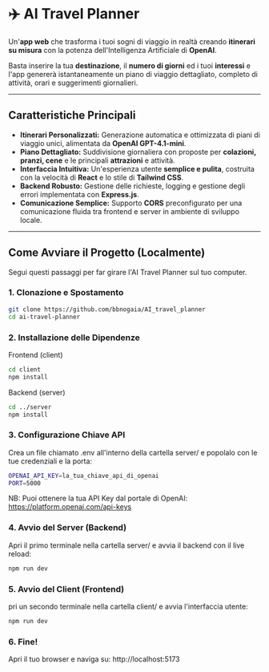 # ✈️ AI Travel Planner

Un'**app web** che trasforma i tuoi sogni di viaggio in realtà creando **itinerari su misura** con la potenza dell'Intelligenza Artificiale di **OpenAI**.

Basta inserire la tua **destinazione**, il **numero di giorni** ed i tuoi **interessi** e l'app genererà istantaneamente un piano di viaggio dettagliato, completo di attività, orari e suggerimenti giornalieri.

---

## Caratteristiche Principali

* **Itinerari Personalizzati:** Generazione automatica e ottimizzata di piani di viaggio unici, alimentata da **OpenAI GPT-4.1-mini**.
* **Piano Dettagliato:** Suddivisione giornaliera con proposte per **colazioni, pranzi, cene** e le principali **attrazioni** e attività.
* **Interfaccia Intuitiva:** Un'esperienza utente **semplice e pulita**, costruita con la velocità di **React** e lo stile di **Tailwind CSS**.
* **Backend Robusto:** Gestione delle richieste, logging e gestione degli errori implementata con **Express.js**.
* **Comunicazione Semplice:** Supporto **CORS** preconfigurato per una comunicazione fluida tra frontend e server in ambiente di sviluppo locale.

---

## Come Avviare il Progetto (Localmente)

Segui questi passaggi per far girare l'AI Travel Planner sul tuo computer.

### 1. Clonazione e Spostamento

```bash
git clone https://github.com/bbnogaia/AI_travel_planner
cd ai-travel-planner
```

### 2. Installazione delle Dipendenze

Frontend (client)

```bash
cd client
npm install
```
Backend (server)

```bash
cd ../server
npm install
```

### 3. Configurazione Chiave API

Crea un file chiamato .env all'interno della cartella server/ e popolalo con le tue credenziali e la porta:

```bash
OPENAI_API_KEY=la_tua_chiave_api_di_openai
PORT=5000
```
NB: Puoi ottenere la tua API Key dal portale di OpenAI: https://platform.openai.com/api-keys

### 4. Avvio del Server (Backend)

Apri il primo terminale nella cartella server/ e avvia il backend con il live reload:

```bash
npm run dev
```

### 5. Avvio del Client (Frontend)

pri un secondo terminale nella cartella client/ e avvia l'interfaccia utente:

```bash
npm run dev
```

### 6. Fine! 

Apri il tuo browser e naviga su: http://localhost:5173



